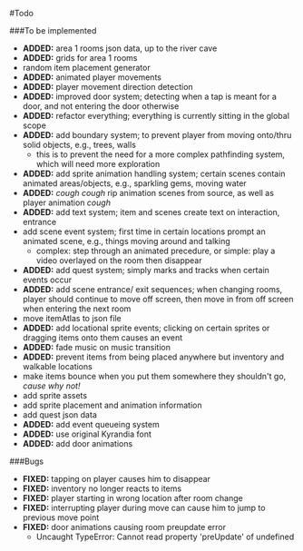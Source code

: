 #Todo

###To be implemented
- **ADDED:** area 1 rooms json data, up to the river cave
- **ADDED:** grids for area 1 rooms
- random item placement generator
- **ADDED:** animated player movements
- **ADDED:** player movement direction detection
- **ADDED:** improved door system; detecting when a tap is meant for a door, and not entering the door otherwise
- **ADDED:** refactor everything; everything is currently sitting in the global scope
- **ADDED:** add boundary system; to prevent player from moving onto/thru solid objects, e.g., trees, walls
	- this is to prevent the need for a more complex pathfinding system, which will need more exploration
- **ADDED:** add sprite animation handling system; certain scenes contain animated areas/objects, e.g., sparkling gems, moving water
- **ADDED:** *cough cough* rip animation scenes from source, as well as player animation *cough*
- **ADDED:** add text system; item and scenes create text on interaction, entrance
- add scene event system; first time in certain locations prompt an animated scene, e.g., things moving around and talking
	- complex: step through an animated precedure, or simple: play a video overlayed on the room then disappear
- **ADDED:** add quest system; simply marks and tracks when certain events occur
- **ADDED:** add scene entrance/ exit sequences; when changing rooms, player should continue to move off screen, then move in from off screen when entering the next room
- move itemAtlas to json file
- **ADDED:** add locational sprite events; clicking on certain sprites or dragging items onto them causes an event
- **ADDED:** fade music on music transition
- **ADDED:** prevent items from being placed anywhere but inventory and walkable locations
- make items bounce when you put them somewhere they shouldn't go, *cause why not!*
- add sprite assets
- add sprite placement and animation information
- add quest json data
- **ADDED:** add event queueing system
- **ADDED:** use original Kyrandia font
- **ADDED:** add door animations

###Bugs
- **FIXED:** tapping on player causes him to disappear
- **FIXED:** inventory no longer reacts to items
- **FIXED:** player starting in wrong location after room change
- **FIXED:** interrupting player during move can cause him to jump to previous move point
-	**FIXED:** door animations causing room preupdate error
	-	Uncaught TypeError: Cannot read property 'preUpdate' of undefined


